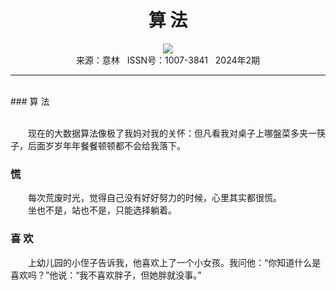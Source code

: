 # <center>算 法</center>

<div align=center><img src="https://raw.githubusercontent.com/leaguecn/magazines/main/img_authors/%d7%f7%d5%df%a3%ba.jpg"></div>

<center>来源：意林   ISSN号：1007-3841   2024年2期</center>

* * *

<br>### 算 法

  
<br>　　现在的大数据算法像极了我妈对我的关怀：但凡看我对桌子上哪盤菜多夹一筷子，后面岁岁年年餐餐顿顿都不会给我落下。

### 慌

  
　　每次荒废时光，觉得自己没有好好努力的时候，心里其实都很慌。  
　　坐也不是，站也不是，只能选择躺着。

### 喜 欢

  
　　上幼儿园的小侄子告诉我，他喜欢上了一个小女孩。我问他：“你知道什么是喜欢吗？”他说：“我不喜欢胖子，但她胖就没事。”
